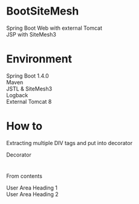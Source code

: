 # BootSiteMesh
Spring Boot Web with external Tomcat
<br>
JSP with SiteMesh3
# Environment
Spring Boot 1.4.0<br>
Maven<br>
JSTL & SiteMesh3<br>
Logback<br>
External Tomcat 8<br>
# How to
Extracting multiple DIV tags and put into decorator  

Decorator
<h1><sitemesh:write property='div.contentH1'/></h1>
<h2><sitemesh:write property='div.contentH2'/></h2>

From contents
<div id="contentH1">User Area Heading 1</div>
<div id="contentH2">User Area Heading 2</div>
